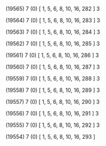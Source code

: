 (19565) 7 (0) [ 1, 5, 6, 8, 10, 16, 282 ] 3 


(19564) 7 (0) [ 1, 5, 6, 8, 10, 16, 283 ] 3 


(19563) 7 (0) [ 1, 5, 6, 8, 10, 16, 284 ] 3 


(19562) 7 (0) [ 1, 5, 6, 8, 10, 16, 285 ] 3 


(19561) 7 (0) [ 1, 5, 6, 8, 10, 16, 286 ] 3 


(19560) 7 (0) [ 1, 5, 6, 8, 10, 16, 287 ] 3 


(19559) 7 (0) [ 1, 5, 6, 8, 10, 16, 288 ] 3 


(19558) 7 (0) [ 1, 5, 6, 8, 10, 16, 289 ] 3 


(19557) 7 (0) [ 1, 5, 6, 8, 10, 16, 290 ] 3 


(19556) 7 (0) [ 1, 5, 6, 8, 10, 16, 291 ] 3 


(19555) 7 (0) [ 1, 5, 6, 8, 10, 16, 292 ] 3 


(19554) 7 (0) [ 1, 5, 6, 8, 10, 16, 293 ]  

